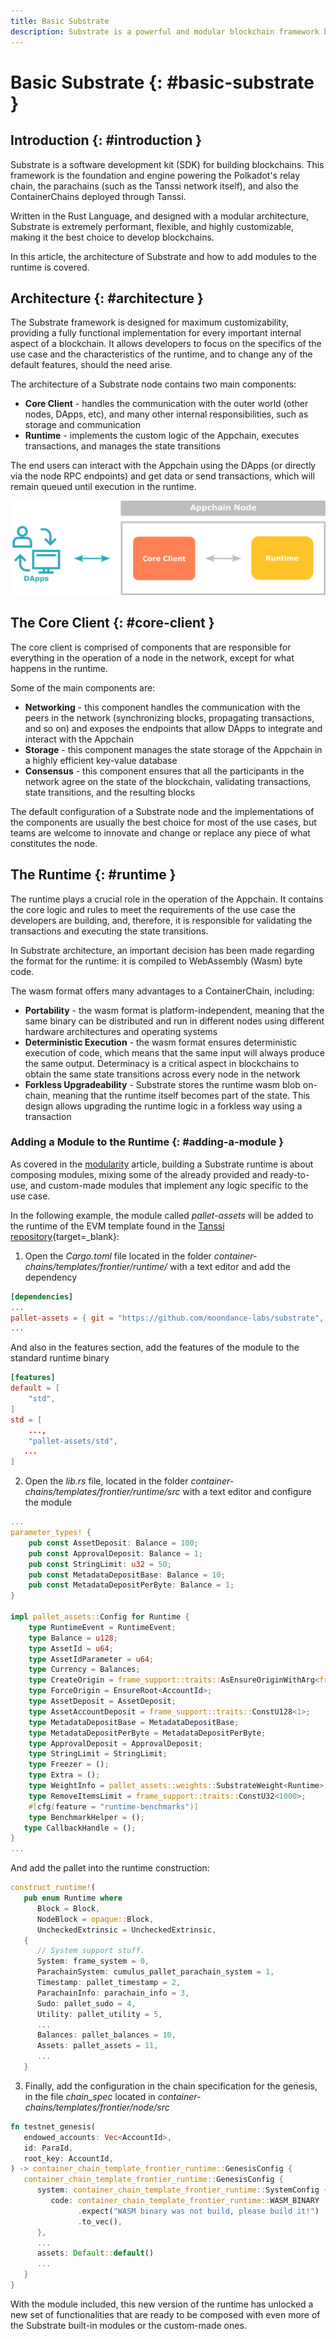 ```yaml
---
title: Basic Substrate
description: Substrate is a powerful and modular blockchain framework built in Rust that is used to build Polkadot's relay chain, the Tanssi network and the ContainerChains.
---
```


# Basic Substrate {: #basic-substrate } 

## Introduction {: #introduction }

Substrate is a software development kit (SDK) for building blockchains. This framework is the foundation and engine powering the Polkadot's relay chain, the parachains (such as the Tanssi network itself), and also the ContainerChains deployed through Tanssi. 

Written in the Rust Language, and designed with a modular architecture, Substrate is extremely performant, flexible, and highly customizable, making it the best choice to develop blockchains.

In this article, the architecture of Substrate and how to add modules to the runtime is covered.

## Architecture {: #architecture }

The Substrate framework is designed for maximum customizability, providing a fully functional implementation for every important internal aspect of a blockchain. It allows developers to focus on the specifics of the use case and the characteristics of the runtime, and to change any of the default features, should the need arise.

The architecture of a Substrate node contains two main components:

- **Core Client** - handles the communication with the outer world (other nodes, DApps, etc), and many other internal responsibilities, such as storage and communication
- **Runtime** - implements the custom logic of the Appchain, executes transactions, and manages the state transitions

The end users can interact with the Appchain using the DApps (or directly via the node RPC endpoints) and get data or send transactions, which will remain queued until execution in the runtime.

![Basic substrate node architecture](/images/builders/substrate/substrate-1.png )

## The Core Client {: #core-client }

The core client is comprised of components that are responsible for everything in the operation of a node in the network, except for what happens in the runtime. 

Some of the main components are: 

- **Networking** - this component handles the communication with the peers in the network (synchronizing blocks, propagating transactions, and so on) and exposes the endpoints that allow DApps to integrate and interact with the Appchain
- **Storage** - this component manages the state storage of the Appchain in a highly efficient key-value database
- **Consensus** - this component ensures that all the participants in the network agree on the state of the blockchain, validating transactions, state transitions, and the resulting blocks

The default configuration of a Substrate node and the implementations of the components are usually the best choice for most of the use cases, but teams are welcome to innovate and change or replace any piece of what constitutes the node.

## The Runtime {: #runtime }

The runtime plays a crucial role in the operation of the Appchain. It contains the core logic and rules to meet the requirements of the use case the developers are building, and, therefore, it is responsible for validating the transactions and executing the state transitions.

In Substrate architecture, an important decision has been made regarding the format for the runtime: it is compiled to WebAssembly (Wasm) byte code. 

The wasm format offers many advantages to a ContainerChain, including:

- **Portability** - the wasm format is platform-independent, meaning that the same binary can be distributed and run in different nodes using different hardware architectures and operating systems
- **Deterministic Execution** - the wasm format ensures deterministic execution of code, which means that the same input will always produce the same output. Determinacy is a critical aspect in blockchains to obtain the same state transitions across every node in the network
- **Forkless Upgradeability** - Substrate stores the runtime wasm blob on-chain, meaning that the runtime itself becomes part of the state. This design allows upgrading the runtime logic in a forkless way using a transaction

### Adding a Module to the Runtime {: #adding-a-module }

As covered in the [modularity](learn/framework/modules) article, building a Substrate runtime is about composing modules, mixing some of the already provided and ready-to-use, and custom-made modules that implement any logic specific to the use case.

In the following example, the module called *pallet-assets* will be added to the runtime of the EVM template found in the [Tanssi repository](https://github.com/moondance-labs/tanssi){target=_blank}:

1. Open the *Cargo.toml* file located in the folder *container-chains/templates/frontier/runtime/* with a text editor and add the dependency 
```toml
[dependencies]
...
pallet-assets = { git = "https://github.com/moondance-labs/substrate", branch = "tanssi-polkadot-v0.9.43", default-features = false }
...
```
And also in the features section, add the features of the module to the standard runtime binary
```toml
[features]
default = [
	"std",
]
std = [
	...,
	"pallet-assets/std",
   ...
]
```
2. Open the *lib.rs* file, located in the folder *container-chains/templates/frontier/runtime/src* with a text editor and configure the module
```rust
...
parameter_types! {
	pub const AssetDeposit: Balance = 100;
	pub const ApprovalDeposit: Balance = 1;
	pub const StringLimit: u32 = 50;
	pub const MetadataDepositBase: Balance = 10;
	pub const MetadataDepositPerByte: Balance = 1;
}

impl pallet_assets::Config for Runtime {
	type RuntimeEvent = RuntimeEvent;
	type Balance = u128;
	type AssetId = u64;
	type AssetIdParameter = u64;
	type Currency = Balances;
	type CreateOrigin = frame_support::traits::AsEnsureOriginWithArg<frame_system::EnsureSigned<AccountId>>;
	type ForceOrigin = EnsureRoot<AccountId>;
	type AssetDeposit = AssetDeposit;
	type AssetAccountDeposit = frame_support::traits::ConstU128<1>;
	type MetadataDepositBase = MetadataDepositBase;
	type MetadataDepositPerByte = MetadataDepositPerByte;
	type ApprovalDeposit = ApprovalDeposit;
	type StringLimit = StringLimit;
	type Freezer = ();
	type Extra = ();
	type WeightInfo = pallet_assets::weights::SubstrateWeight<Runtime>;
	type RemoveItemsLimit = frame_support::traits::ConstU32<1000>;
	#[cfg(feature = "runtime-benchmarks")]
	type BenchmarkHelper = ();
   type CallbackHandle = ();
}
...
```
And add the pallet into the runtime construction:
```rust
construct_runtime!(
   pub enum Runtime where
      Block = Block,
      NodeBlock = opaque::Block,
      UncheckedExtrinsic = UncheckedExtrinsic,
   {
      // System support stuff.
      System: frame_system = 0,
      ParachainSystem: cumulus_pallet_parachain_system = 1,
      Timestamp: pallet_timestamp = 2,
      ParachainInfo: parachain_info = 3,
      Sudo: pallet_sudo = 4,
      Utility: pallet_utility = 5,
      ...
      Balances: pallet_balances = 10,
      Assets: pallet_assets = 11,
      ...
   }
```
3. Finally, add the configuration in the chain specification for the genesis, in the file *chain_spec* located in *container-chains/templates/frontier/node/src*
```rust
fn testnet_genesis(
   endowed_accounts: Vec<AccountId>,
   id: ParaId,
   root_key: AccountId,
) -> container_chain_template_frontier_runtime::GenesisConfig {
   container_chain_template_frontier_runtime::GenesisConfig {
      system: container_chain_template_frontier_runtime::SystemConfig {
         code: container_chain_template_frontier_runtime::WASM_BINARY
               .expect("WASM binary was not build, please build it!")
               .to_vec(),
      },
      ...
      assets: Default::default()
      ...
   }
}
```

With the module included, this new version of the runtime has unlocked a new set of functionalities that are ready to be composed with even more of the Substrate built-in modules or the custom-made ones.
